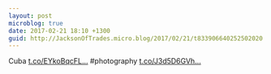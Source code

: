 ```yaml
---
layout: post
microblog: true
date: 2017-02-21 18:10 +1300
guid: http://JacksonOfTrades.micro.blog/2017/02/21/t833906640252502020.html
---
```

Cuba [t.co/EYkoBqcFL...](https://t.co/EYkoBqcFLo) #photography [t.co/J3d5D6GVh...](https://t.co/J3d5D6GVhP)
